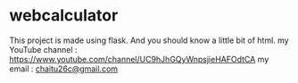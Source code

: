 # webcalculator
This project is made using flask. And you should know a little bit of html.
my YouTube channel : https://www.youtube.com/channel/UC9hJhGQyWnpsjieHAFOdtCA
my email : chaitu26c@gmail.com
